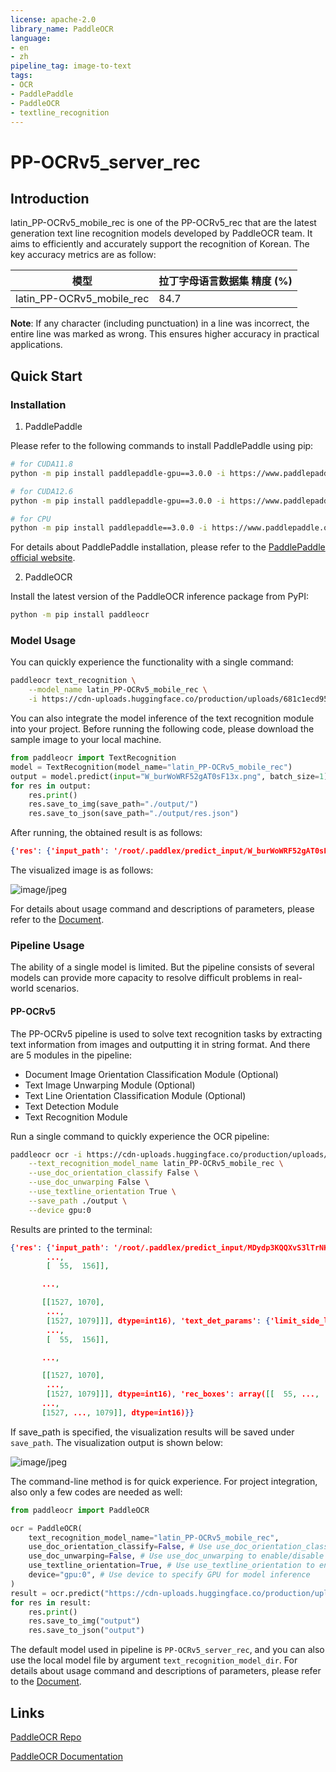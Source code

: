 ```yaml
---
license: apache-2.0
library_name: PaddleOCR
language:
- en
- zh
pipeline_tag: image-to-text
tags:
- OCR
- PaddlePaddle
- PaddleOCR
- textline_recognition
---
```


# PP-OCRv5_server_rec

## Introduction

latin_PP-OCRv5_mobile_rec is one of the PP-OCRv5_rec that are the latest generation text line recognition models developed by PaddleOCR team. It aims to efficiently and accurately support the recognition of Korean. The key accuracy metrics are as follow:

| 模型 | 拉丁字母语言数据集 精度 (%) |
|-|-|
| latin_PP-OCRv5_mobile_rec | 84.7|


**Note**: If any character (including punctuation) in a line was incorrect, the entire line was marked as wrong. This ensures higher accuracy in practical applications.

## Quick Start

### Installation

1. PaddlePaddle

Please refer to the following commands to install PaddlePaddle using pip:

```bash
# for CUDA11.8
python -m pip install paddlepaddle-gpu==3.0.0 -i https://www.paddlepaddle.org.cn/packages/stable/cu118/

# for CUDA12.6
python -m pip install paddlepaddle-gpu==3.0.0 -i https://www.paddlepaddle.org.cn/packages/stable/cu126/

# for CPU
python -m pip install paddlepaddle==3.0.0 -i https://www.paddlepaddle.org.cn/packages/stable/cpu/
```

For details about PaddlePaddle installation, please refer to the [PaddlePaddle official website](https://www.paddlepaddle.org.cn/en/install/quick).

2. PaddleOCR

Install the latest version of the PaddleOCR inference package from PyPI:

```bash
python -m pip install paddleocr
```

### Model Usage

You can quickly experience the functionality with a single command:

```bash
paddleocr text_recognition \
    --model_name latin_PP-OCRv5_mobile_rec \
    -i https://cdn-uploads.huggingface.co/production/uploads/681c1ecd9539bdde5ae1733c/W_burWoWRF52gAT0sF13x.png
```

You can also integrate the model inference of the text recognition module into your project. Before running the following code, please download the sample image to your local machine.

```python
from paddleocr import TextRecognition
model = TextRecognition(model_name="latin_PP-OCRv5_mobile_rec")
output = model.predict(input="W_burWoWRF52gAT0sF13x.png", batch_size=1)
for res in output:
    res.print()
    res.save_to_img(save_path="./output/")
    res.save_to_json(save_path="./output/res.json")
```

After running, the obtained result is as follows:

```json
{'res': {'input_path': '/root/.paddlex/predict_input/W_burWoWRF52gAT0sF13x.png', 'page_index': None, 'rec_text': 'mifere; la profpérité & les fuccès ac-', 'rec_score': 0.9927874207496643}}
```

The visualized image is as follows:

![image/jpeg](https://cdn-uploads.huggingface.co/production/uploads/681c1ecd9539bdde5ae1733c/PhWIquSFYkOpRKfQ9vlo0.png)

For details about usage command and descriptions of parameters, please refer to the [Document](https://paddlepaddle.github.io/PaddleOCR/latest/en/version3.x/module_usage/text_recognition.html#iii-quick-start).

### Pipeline Usage

The ability of a single model is limited. But the pipeline consists of several models can provide more capacity to resolve difficult problems in real-world scenarios.

#### PP-OCRv5

The PP-OCRv5 pipeline is used to solve text recognition tasks by extracting text information from images and outputting it in string format. And there are 5 modules in the pipeline: 
* Document Image Orientation Classification Module (Optional)
* Text Image Unwarping Module (Optional)
* Text Line Orientation Classification Module (Optional)
* Text Detection Module
* Text Recognition Module

Run a single command to quickly experience the OCR pipeline:

```bash
paddleocr ocr -i https://cdn-uploads.huggingface.co/production/uploads/681c1ecd9539bdde5ae1733c/MDydp3KQQXvS3lTrNKVcc.png \
    --text_recognition_model_name latin_PP-OCRv5_mobile_rec \
    --use_doc_orientation_classify False \
    --use_doc_unwarping False \
    --use_textline_orientation True \
    --save_path ./output \
    --device gpu:0 
```

Results are printed to the terminal:

```json
{'res': {'input_path': '/root/.paddlex/predict_input/MDydp3KQQXvS3lTrNKVcc.png', 'page_index': None, 'model_settings': {'use_doc_preprocessor': True, 'use_textline_orientation': True}, 'doc_preprocessor_res': {'input_path': None, 'page_index': None, 'model_settings': {'use_doc_orientation_classify': False, 'use_doc_unwarping': False}, 'angle': -1}, 'dt_polys': array([[[  56,   35],
        ...,
        [  55,  156]],

       ...,

       [[1527, 1070],
        ...,
        [1527, 1079]]], dtype=int16), 'text_det_params': {'limit_side_len': 64, 'limit_type': 'min', 'thresh': 0.3, 'max_side_limit': 4000, 'box_thresh': 0.6, 'unclip_ratio': 1.5}, 'text_type': 'general', 'textline_orientation_angles': array([0, ..., 1]), 'text_rec_score_thresh': 0.0, 'rec_texts': ['mifere; la profpérité & les fuccès ac-', "compagnent l'homme induftrieux.", 'Quel eft celui qui a acquis des ri-', 'cheffes, qui eft devenu puifant, qui', "s'eft couvert de gloire, dont l'éloge", 'retentit par-tout, qui fiege au confeil', 'du Roi?', "C'eft celui qui bannit la pa-", "reffe de fa maifon, & qui a dit à l'oifi-", 'I', 'veté : tu es mon ennemie.', '□'], 'rec_scores': array([0.98541331, ..., 0.48962179]), 'rec_polys': array([[[  56,   35],
        ...,
        [  55,  156]],

       ...,

       [[1527, 1070],
        ...,
        [1527, 1079]]], dtype=int16), 'rec_boxes': array([[  55, ...,  164],
       ...,
       [1527, ..., 1079]], dtype=int16)}}
```

If save_path is specified, the visualization results will be saved under `save_path`. The visualization output is shown below:

![image/jpeg](https://cdn-uploads.huggingface.co/production/uploads/681c1ecd9539bdde5ae1733c/Jyfrq2Ok-fZ9hy0Xl37YQ.png)

The command-line method is for quick experience. For project integration, also only a few codes are needed as well:

```python
from paddleocr import PaddleOCR  

ocr = PaddleOCR(
    text_recognition_model_name="latin_PP-OCRv5_mobile_rec",
    use_doc_orientation_classify=False, # Use use_doc_orientation_classify to enable/disable document orientation classification model
    use_doc_unwarping=False, # Use use_doc_unwarping to enable/disable document unwarping module
    use_textline_orientation=True, # Use use_textline_orientation to enable/disable textline orientation classification model
    device="gpu:0", # Use device to specify GPU for model inference
)
result = ocr.predict("https://cdn-uploads.huggingface.co/production/uploads/681c1ecd9539bdde5ae1733c/MDydp3KQQXvS3lTrNKVcc.png")  
for res in result:  
    res.print()  
    res.save_to_img("output")  
    res.save_to_json("output")
```

The default model used in pipeline is `PP-OCRv5_server_rec`, and you can also use the local model file by argument `text_recognition_model_dir`. For details about usage command and descriptions of parameters, please refer to the [Document](https://paddlepaddle.github.io/PaddleOCR/latest/en/version3.x/pipeline_usage/OCR.html#2-quick-start).

## Links

[PaddleOCR Repo](https://github.com/paddlepaddle/paddleocr)

[PaddleOCR Documentation](https://paddlepaddle.github.io/PaddleOCR/latest/en/index.html)
